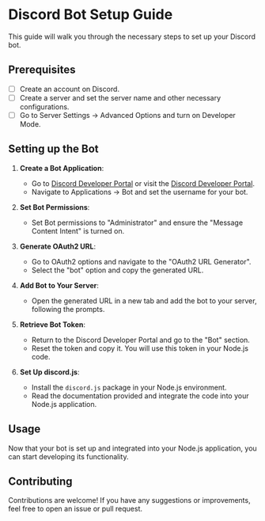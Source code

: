# Discord Bot Setup Guide

This guide will walk you through the necessary steps to set up your Discord bot.

## Prerequisites

- [ ] Create an account on Discord.
- [ ] Create a server and set the server name and other necessary configurations.
- [ ] Go to Server Settings -> Advanced Options and turn on Developer Mode.

## Setting up the Bot

1. **Create a Bot Application**:
   - Go to [Discord Developer Portal](https://discord.com/developers/docs/intro) or visit the [Discord Developer Portal](https://discord.com/developers/applications).
   - Navigate to Applications -> Bot and set the username for your bot.

2. **Set Bot Permissions**:
   - Set Bot permissions to "Administrator" and ensure the "Message Content Intent" is turned on.

3. **Generate OAuth2 URL**:
   - Go to OAuth2 options and navigate to the "OAuth2 URL Generator".
   - Select the "bot" option and copy the generated URL.

4. **Add Bot to Your Server**:
   - Open the generated URL in a new tab and add the bot to your server, following the prompts.

5. **Retrieve Bot Token**:
   - Return to the Discord Developer Portal and go to the "Bot" section.
   - Reset the token and copy it. You will use this token in your Node.js code.

6. **Set Up discord.js**:
   - Install the `discord.js` package in your Node.js environment.
   - Read the documentation provided and integrate the code into your Node.js application.

## Usage

Now that your bot is set up and integrated into your Node.js application, you can start developing its functionality.

## Contributing

Contributions are welcome! If you have any suggestions or improvements, feel free to open an issue or pull request.

